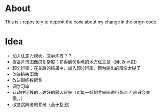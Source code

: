 

# About

This is a repository to deposit the code about my change in the origin code.

# Idea

- 加入注意力模块，玄学炼丹？？
- 提高背景图像的复杂度：在得到仿射点的地方做文章（用u2net扣）
- 超分辨率：在最后的结果中，加入超分辨率，因为输出的图像太糊了
- 改进损失函数
- 改进训练数据集
- 调学习率
- 让动作迁移的人更好的融入背景（对每一帧的背景图进行处理？ 应该会变慢。。）
- 改变跳舞者的背景（基于抠图）
